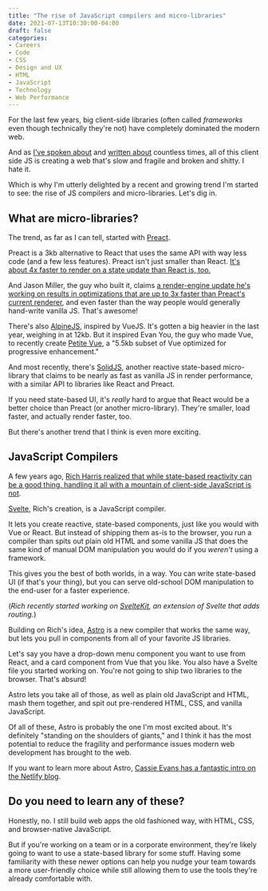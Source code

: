 ```yaml
---
title: "The rise of JavaScript compilers and micro-libraries"
date: 2021-07-13T10:30:00-04:00
draft: false
categories:
- Careers
- Code
- CSS
- Design and UX
- HTML
- JavaScript
- Technology
- Web Performance
---
```


For the last few years, big client-side libraries (often called _frameworks_ even though technically they're not) have completely dominated the modern web.

And as [I've spoken about](/talks) and [written about](https://leanweb.dev) countless times, all of this client side JS is creating a web that's slow and fragile and broken and shitty. I hate it.

Which is why I'm utterly delighted by a recent and growing trend I'm started to see: the rise of JS compilers and micro-libraries. Let's dig in.

## What are micro-libraries?

The trend, as far as I can tell, started with [Preact](https://preactjs.com/).

Preact is a 3kb alternative to React that uses the same API with way less code (and a few less features). Preact isn't just smaller than React. [It's about 4x faster to render on a state update than React is, too.](/just-how-much-faster-is-vanilla-js-than-frameworks/)

And Jason Miller, the guy who built it, claims [a render-engine update he's working on results in optimizations that are up to 3x faster than Preact's current renderer](https://twitter.com/_developit/status/1412451442946981890), and even faster than the way people would generally hand-write vanilla JS. That's awesome!

There's also [AlpineJS](https://alpinejs.dev/), inspired by VueJS. It's gotten a big heavier in the last year, weighing in at 12kb. But it inspired Evan You, the guy who made Vue, to recently create [Petite Vue](https://www.npmjs.com/package/petite-vue), a "5.5kb subset of Vue optimized for progressive enhancement."

And most recently, there's [SolidJS](https://www.solidjs.com/), another reactive state-based micro-library that claims to be nearly as fast as vanilla JS in render performance, with a similar API to libraries like React and Preact.

If you need state-based UI, it's _really_ hard to argue that React would be a better choice than Preact (or another micro-library). They're smaller, load faster, and actually render faster, too.

But there's another trend that I think is even more exciting.

## JavaScript Compilers

A few years ago, [Rich Harris realized that while state-based reactivity can be a good thing, handling it all with a mountain of client-side JavaScript is not](https://www.youtube.com/watch?v=AdNJ3fydeao).

[Svelte](https://svelte.dev/), Rich's creation, is a JavaScript compiler.

It lets you create reactive, state-based components, just like you would with Vue or React. But instead of shipping them as-is to the browser, you run a compiler than spits out plain old HTML and some vanilla JS that does the same kind of manual DOM manipulation you would do if you _weren't_ using a framework.

This gives you the best of both worlds, in a way. You can write state-based UI (if that's your thing), but you can serve old-school DOM manipulation to the end-user for a faster experience.

(_Rich recently started working on [SvelteKit](https://kit.svelte.dev/), an extension of Svelte that adds routing._)

Building on Rich's idea, [Astro](https://astro.build/) is a new compiler that works the same way, but lets you pull in components from all of your favorite JS libraries.

Let's say you have a drop-down menu component you want to use from React, and a card component from Vue that you like. You also have a Svelte file you started working on. You're not going to ship two libraries to the browser. That's absurd!

Astro lets you take all of those, as well as plain old JavaScript and HTML, mash them together, and spit out pre-rendered HTML, CSS, and vanilla JavaScript.

Of all of these, Astro is probably the one I'm most excited about. It's definitely "standing on the shoulders of giants," and I think it has the most potential to reduce the fragility and performance issues modern web development has brought to the web.

If you want to learn more about Astro, [Cassie Evans has a fantastic intro on the Netlify blog](https://www.netlify.com/blog/2021/07/08/build-wicked-fast-sites-with-astro-an-introduction/).

## Do you need to learn any of these?

Honestly, no. I still build web apps the old fashioned way, with HTML, CSS, and browser-native JavaScript.

But if you're working on a team or in a corporate environment, they're likely going to want to use a state-based library for some stuff. Having some familiarity with these newer options can help you nudge your team towards a more user-friendly choice while still allowing them to use the tools they're already comfortable with.